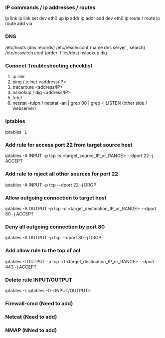 ### IP commands / ip addresses / routes
ip link
ip link set dev eth0 up
ip addr
ip addr add <IP> dev eth0
ip route / route
ip route add <target-subnet> via <gateway in your subnet>


### DNS
/etc/hosts         (dns records)
/etc/resolv.conf   (name dns server , search)
/etc/nsswitch.conf (order: files/dns)
nslookup
dig


### Connect Troubleshooting checklist
1. ip link
2. ping / telnet <address/IP>
3. traceroute <address/IP>
4. nslookup / dig <address/IP>
5. /etc/<DNS files check>
6. netstat -tulpn / netstat -an | grep 80 | grep -i  LISTEN (other side / webserver)


### Iptables
iptables -L
### Add rule for access port 22 from target source host
iptables -A INPUT -p tcp -s <target_source_IP_or_RANGE> --dport 22 -j ACCEPT
### Add rule to reject all other sources for port 22
iptables -A INPUT -p tcp --dport 22 -j DROP
### Allow outgoing connection to target host
iptables -A OUTPUT -p tcp -d <target_destination_IP_or_RANGE> --dport 80 -j ACCEPT
### Deny all outgoing connection by port 80
iptables -A OUTPUT -p tcp --dport 80 -j DROP
### Add allow rule to the top of acl
iptables -I OUTPUT -p tcp -d <target_destination_IP_or_RANGE> --dport 443 -j ACCEPT
### Delete rule INPUT/OUTPUT
iptables -L
iptables -D <INPUT/OUTPUT> <NUMBER>


### Firewall-cmd (Need to add)
### Netcat (Need to add)
### NMAP (NNed to add)
